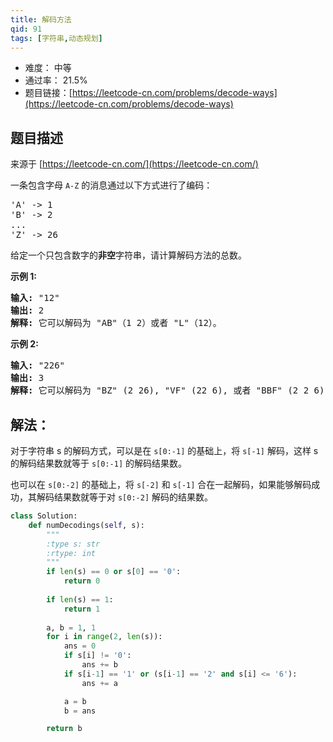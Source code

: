```yaml
---
title: 解码方法
qid: 91
tags: [字符串,动态规划]
---
```



- 难度： 中等
- 通过率： 21.5%
- 题目链接：[https://leetcode-cn.com/problems/decode-ways](https://leetcode-cn.com/problems/decode-ways)


## 题目描述

来源于 [https://leetcode-cn.com/](https://leetcode-cn.com/)

<p>一条包含字母&nbsp;<code>A-Z</code> 的消息通过以下方式进行了编码：</p>

<pre>&#39;A&#39; -&gt; 1
&#39;B&#39; -&gt; 2
...
&#39;Z&#39; -&gt; 26
</pre>

<p>给定一个只包含数字的<strong>非空</strong>字符串，请计算解码方法的总数。</p>

<p><strong>示例 1:</strong></p>

<pre><strong>输入:</strong> &quot;12&quot;
<strong>输出:</strong> 2
<strong>解释:</strong>&nbsp;它可以解码为 &quot;AB&quot;（1 2）或者 &quot;L&quot;（12）。
</pre>

<p><strong>示例&nbsp;2:</strong></p>

<pre><strong>输入:</strong> &quot;226&quot;
<strong>输出:</strong> 3
<strong>解释:</strong>&nbsp;它可以解码为 &quot;BZ&quot; (2 26), &quot;VF&quot; (22 6), 或者 &quot;BBF&quot; (2 2 6) 。
</pre>


## 解法：

对于字符串 s 的解码方式，可以是在 `s[0:-1]` 的基础上，将 `s[-1]` 解码，这样 s 的解码结果数就等于 `s[0:-1]` 的解码结果数。

也可以在 `s[0:-2]` 的基础上，将 `s[-2]` 和 `s[-1]` 合在一起解码，如果能够解码成功，其解码结果数就等于对 `s[0:-2]` 解码的结果数。

```python
class Solution:
    def numDecodings(self, s):
        """
        :type s: str
        :rtype: int
        """
        if len(s) == 0 or s[0] == '0':
            return 0
        
        if len(s) == 1:
            return 1
        
        a, b = 1, 1
        for i in range(2, len(s)):
            ans = 0
            if s[i] != '0':
                ans += b
            if s[i-1] == '1' or (s[i-1] == '2' and s[i] <= '6'):
                ans += a

            a = b
            b = ans

        return b
```